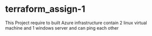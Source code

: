 # terraform_assign-1

This Project require to built Azure infrastructure contain 2 linux virtual machine and 1 windows server and can ping each other 
